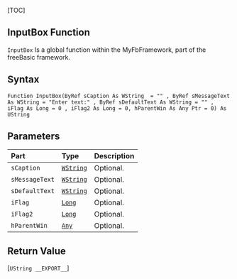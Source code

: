 [TOC]
## InputBox Function

`InputBox` Is a global function within the MyFbFramework, part of the freeBasic framework.
## Syntax

```freeBasic
Function InputBox(ByRef sCaption As WString  = "" , ByRef sMessageText As WString = "Enter text:" , ByRef sDefaultText As WString = "" , iFlag As Long = 0 , iFlag2 As Long = 0, hParentWin As Any Ptr = 0) As UString
```

## Parameters

|Part|Type|Description|
| :------------ | :------------ | :------------ |
|`sCaption`|[`WString`]("https://www.freebasic.net/wiki/KeyPgWString")|Optional.|
|`sMessageText`|[`WString`]("https://www.freebasic.net/wiki/KeyPgWString")|Optional.|
|`sDefaultText`|[`WString`]("https://www.freebasic.net/wiki/KeyPgWString")|Optional.|
|`iFlag`|[`Long`]("https://www.freebasic.net/wiki/KeyPgLong")|Optional.|
|`iFlag2`|[`Long`]("https://www.freebasic.net/wiki/KeyPgLong")|Optional.|
|`hParentWin`|[`Any`]("https://www.freebasic.net/wiki/KeyPgAny")|Optional.|

## Return Value
[`UString __EXPORT__`]

